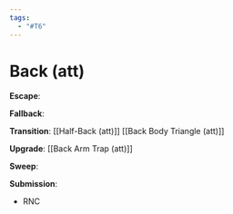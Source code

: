 ```yaml
---
tags:
  - "#T6"
---
```


# Back (att)

**Escape**:

**Fallback**:

**Transition**:
[[Half-Back (att)]]
[[Back Body Triangle (att)]]

**Upgrade**:
[[Back Arm Trap (att)]]

**Sweep**:

**Submission**:
- RNC
